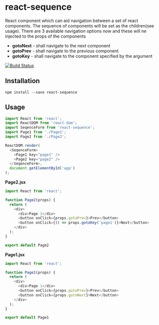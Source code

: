 # react-sequence

React component which can aid navigation between a set of react components. The sequence of components will be set as the children(see usage). There are 3 available navigation options now and these will ne injected to the props of the components
* **gotoNext** - shall navigate to the next component
* **gotoPrev** - shall navigate to the previous component
* **gotoKey** - shall navigate to the component specified by the argument

[![Build Status](https://travis-ci.org/arunghosh/react-sequence-form.svg?branch=master)](https://travis-ci.org/arunghosh/react-sequence-form)

## Installation
```
npm install --save react-sequence
```

## Usage

```javascript
import React from 'react';
import ReactDOM from 'react-dom';
import SeqenceForm from 'react-sequence';
import Page1 from './Page1';
import Page2 from './Page2';

ReactDOM.render(
  <SeqenceForm>
    <Page1 key="page1" />
    <Page2 key="page2" />
  </SeqenceForm>,
  document.getElementById('app')
);

```

**Page2.jsx**
```javascript
import React from 'react';

function Page2(props) {
  return (
    <div>
      <div>Page 2</div>
      <button onClick={props.gotoPrev}>Prev</button>
      <button onClick={() => props.gotoKey('page1')}>Next</button>
    </div>
  );
}

export default Page2
```

**Page1.jsx**
```javascript
import React from 'react';

function Page1(props) {
  return (
    <div>
      <div>Page 1</div>
      <button onClick={props.gotoPrev}>Prev</button>
      <button onClick={props.gotoNext}>Next</button>
    </div>
  );
}

export default Page1
```
